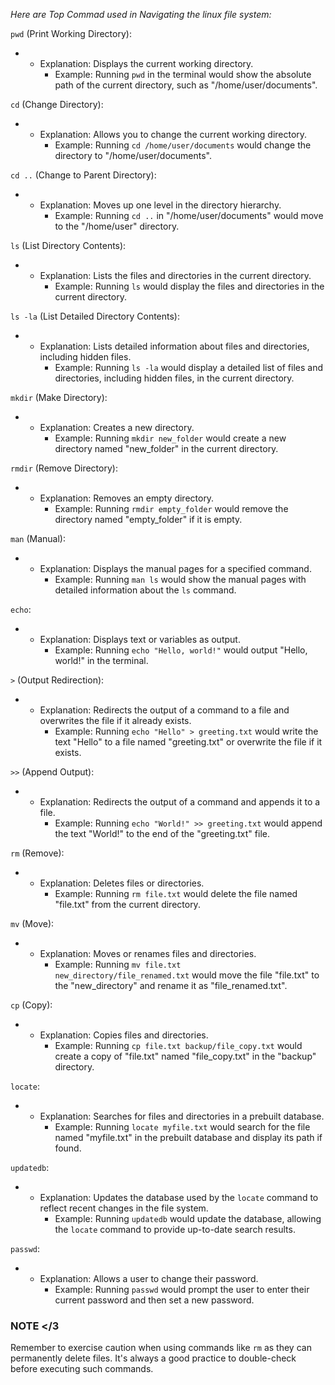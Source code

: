 _Here are Top Commad used in Navigating the linux file system:_

`pwd` (Print Working Directory):

- - Explanation: Displays the current working directory.
    - Example: Running `pwd` in the terminal would show the absolute path of the current directory, such as "/home/user/documents".

`cd` (Change Directory):

- - Explanation: Allows you to change the current working directory.
    - Example: Running `cd /home/user/documents` would change the directory to "/home/user/documents".

`cd ..` (Change to Parent Directory):

- - Explanation: Moves up one level in the directory hierarchy.
    - Example: Running `cd ..` in "/home/user/documents" would move to the "/home/user" directory.

`ls` (List Directory Contents):

- - Explanation: Lists the files and directories in the current directory.
    - Example: Running `ls` would display the files and directories in the current directory.

`ls -la` (List Detailed Directory Contents):

- - Explanation: Lists detailed information about files and directories, including hidden files.
    - Example: Running `ls -la` would display a detailed list of files and directories, including hidden files, in the current directory.

`mkdir` (Make Directory):

- - Explanation: Creates a new directory.
    - Example: Running `mkdir new_folder` would create a new directory named "new_folder" in the current directory.

`rmdir` (Remove Directory):

- - Explanation: Removes an empty directory.
    - Example: Running `rmdir empty_folder` would remove the directory named "empty_folder" if it is empty.

`man` (Manual):

- - Explanation: Displays the manual pages for a specified command.
    - Example: Running `man ls` would show the manual pages with detailed information about the `ls` command.

`echo`:

- - Explanation: Displays text or variables as output.
    - Example: Running `echo "Hello, world!"` would output "Hello, world!" in the terminal.

`>` (Output Redirection):

- - Explanation: Redirects the output of a command to a file and overwrites the file if it already exists.
    - Example: Running `echo "Hello" > greeting.txt` would write the text "Hello" to a file named "greeting.txt" or overwrite the file if it exists.

`>>` (Append Output):

- - Explanation: Redirects the output of a command and appends it to a file.
    - Example: Running `echo "World!" >> greeting.txt` would append the text "World!" to the end of the "greeting.txt" file.

`rm` (Remove):

- - Explanation: Deletes files or directories.
    - Example: Running `rm file.txt` would delete the file named "file.txt" from the current directory.

`mv` (Move):

- - Explanation: Moves or renames files and directories.
    - Example: Running `mv file.txt new_directory/file_renamed.txt` would move the file "file.txt" to the "new_directory" and rename it as "file_renamed.txt".

`cp` (Copy):

- - Explanation: Copies files and directories.
    - Example: Running `cp file.txt backup/file_copy.txt` would create a copy of "file.txt" named "file_copy.txt" in the "backup" directory.

`locate`:

- - Explanation: Searches for files and directories in a prebuilt database.
    - Example: Running `locate myfile.txt` would search for the file named "myfile.txt" in the prebuilt database and display its path if found.

`updatedb`:

- - Explanation: Updates the database used by the `locate` command to reflect recent changes in the file system.
    - Example: Running `updatedb` would update the database, allowing the `locate` command to provide up-to-date search results.

`passwd`:

- - Explanation: Allows a user to change their password.
    - Example: Running `passwd` would prompt the user to enter their current password and then set a new password.

### NOTE </3
Remember to exercise caution when using commands like `rm` as they can permanently delete files. It's always a good practice to double-check before executing such commands.